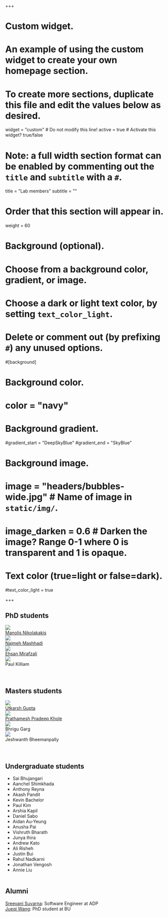 +++
# Custom widget.
# An example of using the custom widget to create your own homepage section.
# To create more sections, duplicate this file and edit the values below as desired.
widget = "custom"  # Do not modify this line!
active = true  # Activate this widget? true/false

# Note: a full width section format can be enabled by commenting out the `title` and `subtitle` with a `#`.
title = "Lab members"
subtitle = ""

# Order that this section will appear in.
weight = 60

# Background (optional).
#   Choose from a background color, gradient, or image.
#   Choose a dark or light text color, by setting `text_color_light`.
#   Delete or comment out (by prefixing `#`) any unused options.
#[background]
  # Background color.
  # color = "navy"
  
  # Background gradient.
  #gradient_start = "DeepSkyBlue"
  #gradient_end = "SkyBlue"
  
  # Background image.
  # image = "headers/bubbles-wide.jpg"  # Name of image in `static/img/`.
  # image_darken = 0.6  # Darken the image? Range 0-1 where 0 is transparent and 1 is opaque.

  # Text color (true=light or false=dark).
  #text_color_light = true
  
+++


<h2>PhD students</h2>
<div class="gallery">
        <div class="person">
            <img src="img/manolis.png"/>
            <figcaption><a href="https://manolisnikolakakis.github.io">Manolis Nikolakakis</a></figcaption>
        </div>
        <div class="person">
            <img src="img/najmeh.jpg"/>
            <figcaption><a href="https://najmehmashhadi.com/">Najmeh Mashhadi</a></figcaption>
        </div>
        <div class="person">
            <img src="img/ehsan.png" />
            <figcaption><a href="https://scholar.google.com/citations?user=rVyaz0oAAAAJ&hl=en">Ehsan Mirafzali</a></figcaption>
        </div>
        <div class="person">
            <img src="img/paul.jpg"/>
            <figcaption>Paul Killiam</figcaption>
        </div>

</div><br><br>


<!-- <div class="gallery">
<figure>
    <img src="person1.jpg" alt="Person 1">
    <figcaption>John Doe</figcaption>
</figure>

<figure>
    <img src="person2.jpg" alt="Person 2">
    <figcaption>Jane Smith</figcaption>
</figure>

<figure>
    <img src="person3.jpg" alt="Person 3">
    <figcaption>Bob Johnson</figcaption>
</figure>

</div> -->


<!-- **PhD students**

[Manolis Nikolakakis](https://manolisnikolakakis.github.io)
<img src="https://manolisnikolakakis.github.io/assets/images/manoliswebsite.png" width="200" /><br>

[Najmeh Mashhadi](https://najmehmashhadi.com/)
<img src="https://najmehmashhadi.com/wp-content/uploads/2019/07/2-300x300.jpg" width="200" /><br>

[Ehsan Mirafzali](https://scholar.google.com/citations?user=rVyaz0oAAAAJ&hl=en) <img src="img/ehsan.png" width="200" /><br><br>

Paul Killiam <img src="img/paul.jpg" width="200" /><br><br> -->


<h2>Masters students</h2>

<div class="gallery">
        <div class="person">
            <img src="img/utkarsh.jpg"  />
            <figcaption><a href="https://28utkarsh08.wixsite.com/home">Utkarsh Gupta</a></figcaption>
        </div>
        <div class="person">
            <img src="img/prathamesh.png"/>
            <figcaption><a href="https://www.linkedin.com/in/prathamesh-khole-220258170/?originalSubdomain=in">Prathamesh Pradeep Khole</a></figcaption>
        </div>
        <div class="person">
            <img src="img/BhriguGarg.png" />
            <figcaption>Bhrigu Garg</figcaption>
        </div>
        <div class="person">
            <img src="img/jesh.jpg"/>
            <figcaption>Jeshwanth Bheemanpally</figcaption>
        </div>

</div><br><br>



<h2>Undergraduate students</h2>

* Sai Bhujangari 
* Aanchel Shimkhada 
* Anthony Reyna 
* Akash Pandit 
* Kevin Bachelor
* Paul Kim 
* Arshia Kapil
* Daniel Sabo
* Aidan Au-Yeung
* Anusha Pai
* Vishruth Bharath
* Junya Ihira
* Andrew Kato
* Ali Risheh
* Justin Bui
* Rahul Nadkarni 
* Jonathan Vengosh
* Annie Liu
<br><br>

<h2>Alumni</h2>

[Sreevani Suvarna](https://www.linkedin.com/in/sreevani-suvarna/): Software Engineer at ADP<br>
[Jueqi Wang](https://github.com/wendy-xiaozong): PhD student at BU